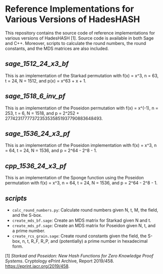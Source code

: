 # Reference Implementations for Various Versions of HadesHASH
This repository contains the source code of reference implementations for various versions of HadesHASH [1]. Source code is available in both Sage and C++. Moreover, scripts to calculate the round numbers, the round constants, and the MDS matrices are also included.

## *sage_1512_24_x3_bf*
This is an implementation of the Starkad permutation with f(x) = x^3, n = 63, t = 24, N = 1512, and p(x) = x^63 + x + 1.

## *sage_1518_6_inv_pf*
This is an implementation of the Poseidon permutation with f(x) = x^(-1), n = 253, t = 6, N = 1518, and p = 2^252 + 27742317777372353535851937790883648493.

## *sage_1536_24_x3_pf*
This is an implementation of the Poseidon implementation with f(x) = x^3, n = 64, t = 24, N = 1536, and p = 2^64 - 2^8 - 1.

## *cpp_1536_24_x3_pf*
This is an implementation of the Sponge function using the Poseidon permutation with f(x) = x^3, n = 64, t = 24, N = 1536, and p = 2^64 - 2^8 - 1.

## *scripts*
- `calc_round_numbers.py`: Calculate round numbers given N, t, M, the field, and the S-box.
- `create_mds_bf.sage`: Create an MDS matrix for Starkad given N and t.
- `create_mds_pf.sage`: Create an MDS matrix for Poseidon given N, t, and a prime number.
- `create_rcs_grain.sage`: Create round constants given the field, the S-box, n, t, R_F, R_P, and (potentially) a prime number in hexadecimal form.

[1] *Starkad and Poseidon: New Hash Functions for Zero Knowledge Proof Systems*. Cryptology ePrint Archive, Report 2019/458. https://eprint.iacr.org/2019/458.